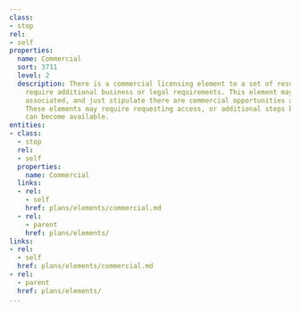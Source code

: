 ```yaml
---
class:
- stop
rel:
- self
properties:
  name: Commercial
  sort: 3711
  level: 2
  description: There is a commercial licensing element to a set of resources, which
    require additional business or legal requirements. This element may not be cost
    associated, and just stipulate there are commercial opportunities around an API.
    These elements may require requesting access, or additional steps before they
    can become available.
entities:
- class:
  - stop
  rel:
  - self
  properties:
    name: Commercial
  links:
  - rel:
    - self
    href: plans/elements/commercial.md
  - rel:
    - parent
    href: plans/elements/
links:
- rel:
  - self
  href: plans/elements/commercial.md
- rel:
  - parent
  href: plans/elements/
...
```

